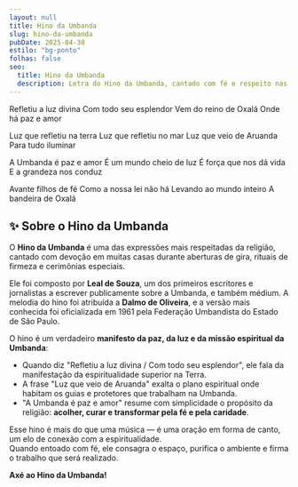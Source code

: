 ```yaml
---
layout: null
title: Hino da Umbanda
slug: hino-da-umbanda
pubDate: 2025-04-30
estilo: "bg-ponto"
folhas: false
seo:
  title: Hino da Umbanda
  description: Letra do Hino da Umbanda, cantado com fé e respeito nas aberturas de gira.
---
```


Refletiu a luz divina
Com todo seu esplendor
Vem do reino de Oxalá
Onde há paz e amor

Luz que refletiu na terra
Luz que refletiu no mar
Luz que veio de Aruanda
Para tudo iluminar

A Umbanda é paz e amor
É um mundo cheio de luz
É força que nos dá vida
E a grandeza nos conduz

Avante filhos de fé
Como a nossa lei não há
Levando ao mundo inteiro
A bandeira de Oxalá

## ✨ Sobre o Hino da Umbanda

O **Hino da Umbanda** é uma das expressões mais respeitadas da religião, cantado com devoção em muitas casas durante aberturas de gira, rituais de firmeza e cerimônias especiais.

Ele foi composto por **Leal de Souza**, um dos primeiros escritores e jornalistas a escrever publicamente sobre a Umbanda, e também médium. A melodia do hino foi atribuída a **Dalmo de Oliveira**, e a versão mais conhecida foi oficializada em 1961 pela Federação Umbandista do Estado de São Paulo.

O hino é um verdadeiro **manifesto da paz, da luz e da missão espiritual da Umbanda**:

- Quando diz "Refletiu a luz divina / Com todo seu esplendor", ele fala da manifestação da espiritualidade superior na Terra.
- A frase "Luz que veio de Aruanda" exalta o plano espiritual onde habitam os guias e protetores que trabalham na Umbanda.
- "A Umbanda é paz e amor" resume com simplicidade o propósito da religião: **acolher, curar e transformar pela fé e pela caridade**.

Esse hino é mais do que uma música — é uma oração em forma de canto, um elo de conexão com a espiritualidade.  
Quando entoado com fé, ele consagra o espaço, purifica o ambiente e firma o trabalho que será realizado.

**Axé ao Hino da Umbanda!**
